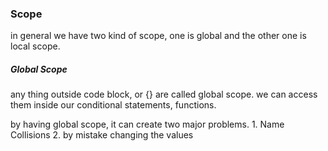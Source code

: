 <h3>Scope</h3>
in general we have two kind of scope, one is global and the other one is local scope.
<h5>Global Scope</h5>
<p>any thing outside code block, or {} are called global scope.
we can access them inside our conditional statements, functions.</p>
by having global scope, it can create two major problems.
1. Name Collisions
2. by mistake changing the values
